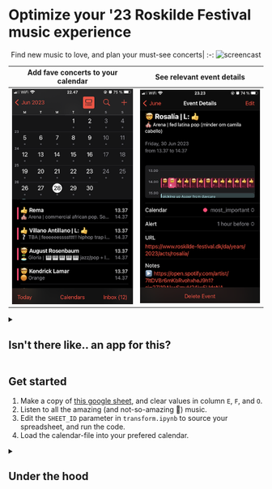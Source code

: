 # Optimize your '23 Roskilde Festival music experience  

<center>

Find new music to love, and plan your must-see concerts|
:-:
![screencast](img/google_sheet_demo.gif)

Add fave concerts to your calendar|See relevant event details
:-:|:-:
![Alt text](img/cal_event_overview.png)|![Alt text](img/cal_event_details.png)

</center>

<details>
<summary>

## Isn't there like.. an app for this?

</summary>

Probably! Also, the website helps a bit, but I've been desiring the following functionality: 

- Rather than just ❤️ the artists I like, I want it more granular, and be able to add comments on *why* I (dis)liked an artist
- I'm going together with my GF and we'd like to easily see what's important for each other
- Find artists' mustic on Spotify without too many clicks
- See the relevant information at the right time (TODO feature to create .ical of most important events + notification of when favorite artists are going to play?)

</details>

## Get started

1. Make a copy of [this google sheet](https://docs.google.com/spreadsheets/d/1uu3_S_e2zR5O2cTbknIUh4bG1GymBtdwieFwZynTPRY/edit#gid=555358856), and clear values in column `E`, `F`, and `O`.
2. Listen to all the amazing (and not-so-amazing 💩) music.
3. Edit the `SHEET_ID` parameter in `transform.ipynb` to source your spreadsheet, and run the code.
4. Load the calendar-file into your prefered calendar.

<details>
<summary>

## Under the hood

</summary>


1. `roskilde.ipynb` scrapes selected programme information from the roskilde website
2. scraped data is written to `output.csv`
3. `is_everything_synced.ipynb` compares roskilde-website, `output.csv`, and the google sheet, and makes it easy to add new artists to the google sheet with some crazy cmd+c cmd+v action

### installation

```shell
git clone https://github.com/djmikeale/RF23.git
cd RF23
python3 -m venv venv
source venv/bin/activate
python3 -m pip install --upgrade pip
python3 -m pip install -r requirements.txt
source venv/bin/activate
```
</details>
